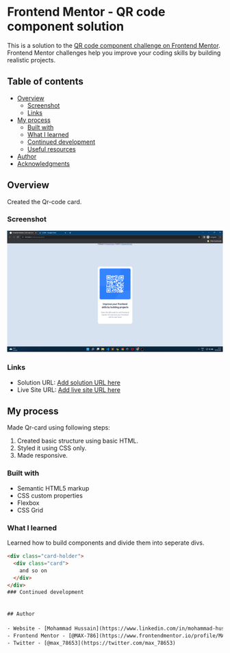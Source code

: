 # Frontend Mentor - QR code component solution

This is a solution to the [QR code component challenge on Frontend Mentor](https://www.frontendmentor.io/challenges/qr-code-component-iux_sIO_H). Frontend Mentor challenges help you improve your coding skills by building realistic projects. 

## Table of contents

- [Overview](#overview)
  - [Screenshot](#screenshot)
  - [Links](#links)
- [My process](#my-process)
  - [Built with](#built-with)
  - [What I learned](#what-i-learned)
  - [Continued development](#continued-development)
  - [Useful resources](#useful-resources)
- [Author](#author)
- [Acknowledgments](#acknowledgments)

## Overview
Created the Qr-code card.
### Screenshot

![](./Screenshot(10).png)

### Links

- Solution URL: [Add solution URL here](https://your-solution-url.com)
- Live Site URL: [Add live site URL here](https://your-live-site-url.com)

## My process
Made Qr-card using following steps:
1) Created basic structure using basic HTML.
2) Styled it using CSS only.
3) Made responsive.

### Built with

- Semantic HTML5 markup
- CSS custom properties
- Flexbox
- CSS Grid


### What I learned

Learned how to build components and divide them into seperate divs.

```html
<div class="card-holder">
  <div class="card">
    and so on
  </div>
</div>
### Continued development


## Author

- Website - [Mohammad Hussain](https://www.linkedin.com/in/mohammad-hussain-8664a022a/)
- Frontend Mentor - [@MAX-786](https://www.frontendmentor.io/profile/MAX-786)
- Twitter - [@max_78653](https://twitter.com/max_78653)

